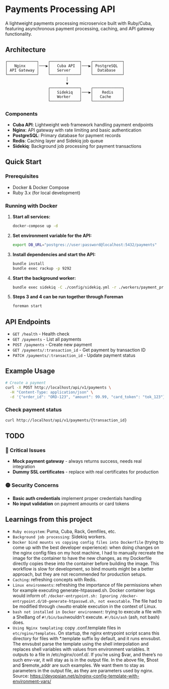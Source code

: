 # Payments Processing API

A lightweight payments processing microservice built with Ruby/Cuba, featuring asynchronous payment processing, caching, and API gateway functionality.

## Architecture

```
┌─────────────┐    ┌─────────────┐    ┌─────────────┐
│   Nginx     │───▶│   Cuba API  │───▶│ PostgreSQL  │
│ API Gateway │    │   Server    │    │  Database   │
└─────────────┘    └─────────────┘    └─────────────┘
                           │
                           ▼
                   ┌─────────────┐    ┌─────────────┐
                   │   Sidekiq   │───▶│    Redis    │
                   │   Worker    │    │   Cache     │
                   └─────────────┘    └─────────────┘
```

### Components

- **Cuba API**: Lightweight web framework handling payment endpoints
- **Nginx**: API gateway with rate limiting and basic authentication
- **PostgreSQL**: Primary database for payment records
- **Redis**: Caching layer and Sidekiq job queue
- **Sidekiq**: Background job processing for payment transactions


## Quick Start

### Prerequisites
- Docker & Docker Compose
- Ruby 3.x (for local development)

### Running with Docker

1. **Start all services:**
   ```bash
   docker-compose up -d
   ```

2. **Set environment variable for the API:**
   ```bash
   export DB_URL="postgres://user:password@localhost:5432/payments"
   ```

3. **Install dependencies and start the API:**
   ```bash
   bundle install
   bundle exec rackup -p 9292
   ```

4. **Start the background worker:**
   ```bash
   bundle exec sidekiq -C ./config/sidekiq.yml -r ./workers/payment_processor_worker.rb
   ```
5. **Steps 3 and 4 can be run together through Foreman**
    ```bash
   foreman start
    ```

## API Endpoints

- `GET /health` - Health check
- `GET /payments` - List all payments
- `POST /payments` - Create new payment
- `GET /payments/:transaction_id` - Get payment by transaction ID
- `PATCH /payments/:transaction_id` - Update payment status

## Example Usage

```bash
# Create a payment
curl -X POST http://localhost/api/v1/payments \
  -H "Content-Type: application/json" \
  -d '{"order_id": "ORD-123", "amount": 99.99, "card_token": "tok_123"}'
```

### Check payment status
```bash
curl http://localhost/api/v1/payments/{transaction_id}
```

## TODO

### 🔴 Critical Issues
- **Mock payment gateway** - always returns success, needs real integration
- **Dummy SSL certificates** - replace with real certificates for production

### 🟡 Security Concerns
- **Basic auth credentials** implement proper credentials handling
- **No input validation** on payment amounts or card tokens

## Learnings from this project
- `Ruby ecosystem`: Puma, Cuba, Rack, Gemfiles, etc.
- `Background job processing`: Sidekiq workers.
- `Docker bind mounts vs copying config files into Dockerfile` (trying to come up with the best developer experience): when doing changes on the nginx config files on my host machine, I had to manually recreate the image for the container to have the new changes, as my Dockerfile directly copies these into the container before building the image. This workflow is slow for development, so bind mounts might be a better approach, but they are not recommended for production setups.
- `Caching`: refreshing concepts with Redis.
- `Linux environments`: refreshing the importance of file permissions when for example executing generate-htpasswd.sh. Docker container logs would inform of: `/docker-entrypoint.sh: Ignoring /docker-entrypoint.d/10-generate-htpasswd.sh, not executable`. The file had to be modified through `chmod`to enable execution in the context of Linux.
- `bash not installed in Docker environment`: trying to execute a file with a SheBang of `#!/bin/bash`wouldn't execute. `#!/bin/ash` (ash, not bash) does.
- `Using Nginx templating`: copy .conf.template files in `etc/nginx/templates`. On startup, the nginx entrypoint script scans this directory for files with *.template suffix by default, and it runs envsubst. The envsubst parse the template using the shell interpolation and replaces shell variables with values from environment variables. It outputs to a file in /etc/nginx/conf.d/.
If you’re using $var, and there’s no such env-var, it will stay as is in the output file. In the above file, $host and $remote_addr are such examples. We want them to stay as parameters in the output file, as they are parameters used by nginx.
Source: https://devopsian.net/p/nginx-config-template-with-environment-vars/


